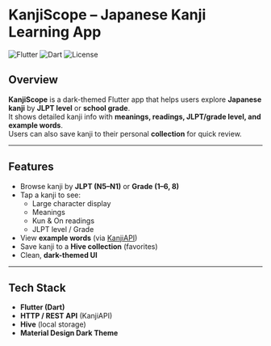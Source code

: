 # KanjiScope – Japanese Kanji Learning App

![Flutter](https://img.shields.io/badge/Flutter-3.13-blue?logo=flutter)
![Dart](https://img.shields.io/badge/Dart-3.2-blue?logo=dart)
![License](https://img.shields.io/badge/License-MIT-green)

## Overview

**KanjiScope** is a dark-themed Flutter app that helps users explore **Japanese kanji** by **JLPT level** or **school grade**.  
It shows detailed kanji info with **meanings, readings, JLPT/grade level, and example words**.  
Users can also save kanji to their personal **collection** for quick review.  

---

## Features

- Browse kanji by **JLPT (N5–N1)** or **Grade (1–6, 8)**  
- Tap a kanji to see:  
  - Large character display  
  - Meanings  
  - Kun & On readings  
  - JLPT level / Grade  
- View **example words** (via [KanjiAPI](https://kanjiapi.dev))  
- Save kanji to a **Hive collection** (favorites)  
- Clean, **dark-themed UI**  

---

## Tech Stack
- **Flutter (Dart)**  
- **HTTP / REST API** (KanjiAPI)  
- **Hive** (local storage)  
- **Material Design Dark Theme**  
